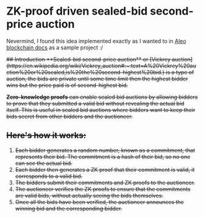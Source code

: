 # ZK-proof driven sealed-bid second-price auction

Nevermind, I found this idea implemented exactly as I wanted to in [Aleo blockchain docs](https://developer.aleo.org/leo/auction) as a sample project  :/

<del>
## Introduction
**Sealed-bid second-price auction** or [Vickrey auction](https://en.wikipedia.org/wiki/Vickrey_auction#:~:text=A%20Vickrey%20auction%20or%20sealed,is%20the%20second-highest%20bid.) is a type of auction, the bids are private until some time limit then the highest bidder wins but the price paid is of second-highest bid.

**Zero-knowledge proofs** can enable sealed bid auctions by allowing bidders to prove that they submitted a valid bid without revealing the actual bid itself. This is useful in sealed bid auctions where bidders want to keep their bids secret from other bidders and the auctioneer.

## Here's how it works:
1. Each bidder generates a random number, known as a commitment, that represents their bid. The commitment is a hash of their bid, so no one can see the actual bid.
2. Each bidder then generates a ZK proof that their commitment is valid, it corresponds to a valid bid. 
3. The bidders submit their commitments and ZK proofs to the auctioneer.
4. The auctioneer verifies the ZK proofs to ensure that the commitments are valid bids, without actually seeing the bids themselves.
5. Once all the bids have been verified, the auctioneer announces the winning bid and the corresponding bidder. 
<del/>
